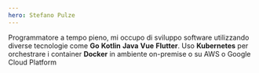 ```yaml
---
hero: Stefano Pulze
---
```


Programmatore a tempo pieno, mi occupo di sviluppo software
utilizzando diverse tecnologie come **Go** **Kotlin** **Java** **Vue** **Flutter**.
Uso **Kubernetes** per orchestrare  i container **Docker** in ambiente on-premise o su AWS 
o Google Cloud Platform
